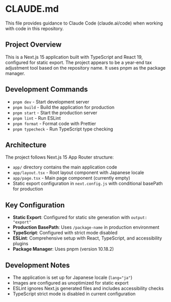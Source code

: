 # CLAUDE.md

This file provides guidance to Claude Code (claude.ai/code) when working with code in this repository.

## Project Overview

This is a Next.js 15 application built with TypeScript and React 19, configured for static export. The project appears to be a year-end tax adjustment tool based on the repository name. It uses pnpm as the package manager.

## Development Commands

- `pnpm dev` - Start development server
- `pnpm build` - Build the application for production
- `pnpm start` - Start the production server
- `pnpm lint` - Run ESLint
- `pnpm format` - Format code with Prettier
- `pnpm typecheck` - Run TypeScript type checking

## Architecture

The project follows Next.js 15 App Router structure:
- `app/` directory contains the main application code
- `app/layout.tsx` - Root layout component with Japanese locale
- `app/page.tsx` - Main page component (currently empty)
- Static export configuration in `next.config.js` with conditional basePath for production

## Key Configuration

- **Static Export**: Configured for static site generation with `output: "export"`
- **Production BasePath**: Uses `/package-name` in production environment
- **TypeScript**: Configured with strict mode disabled
- **ESLint**: Comprehensive setup with React, TypeScript, and accessibility plugins
- **Package Manager**: Uses pnpm (version 10.18.2)

## Development Notes

- The application is set up for Japanese locale (`lang="ja"`)
- Images are configured as unoptimized for static export
- ESLint ignores Next.js generated files and includes accessibility checks
- TypeScript strict mode is disabled in current configuration